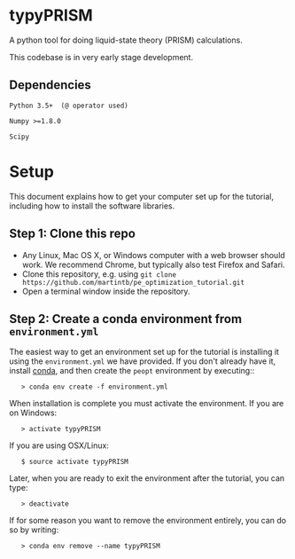 typyPRISM
=========
A python tool for doing liquid-state theory (PRISM) calculations.

This codebase is in very early stage development. 

Dependencies
------------
    Python 3.5+  (@ operator used)
    
    Numpy >=1.8.0
    
    Scipy
    
Setup
=====
This document explains how to get your computer set up for the
tutorial, including how to install the software libraries.

Step 1: Clone this repo
-----------------------

- Any Linux, Mac OS X, or Windows computer with a web browser should work.  We recommend Chrome, but typically also test Firefox and Safari.
- Clone this repository, e.g. using ```git clone https://github.com/martintb/pe_optimization_tutorial.git```
- Open a terminal window inside the repository.


Step 2: Create a conda environment from ``environment.yml``
-----------------------------------------------------------

The easiest way to get an environment set up for the tutorial is
installing it using the ``environment.yml`` we have provided. If you
don't already have it, install [conda](https://www.continuum.io/downloads),
and then create the ``peopt`` environment by executing::
```
   > conda env create -f environment.yml
```
When installation is complete you must activate the environment. If you
are on Windows:
```
   > activate typyPRISM
```
If you are using OSX/Linux:
```
   $ source activate typyPRISM
```

Later, when you are ready to exit the environment after the tutorial, you can type:
```
   > deactivate
```
If for some reason you want to remove the environment entirely, you can do so by writing:

```
   > conda env remove --name typyPRISM
```
